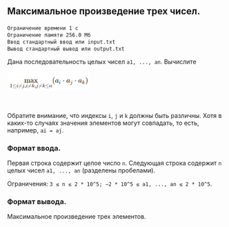 ## Максимальное произведение трех чисел.

```
Ограничение времени 1 с
Ограничение памяти 256.0 Мб
Ввод стандартный ввод или input.txt
Вывод стандартный вывод или output.txt
```

Дана последовательность целых чисел `a1, ..., an`. Вычислите
<br/>

![img.png](img.png)

<br/>

Обратите внимание, что индексы `i`, `j` и `k` должны быть различны. Хотя в каких-то случаях значения элементов могут 
совпадать, то есть, например, `ai = aj`.

### Формат ввода.
Первая строка содержит целое число `n`. Следующая строка содержит `n` целых чисел `a1, ..., an` (разделены пробелами).

Ограничения: `3 ≤ n ≤ 2 * 10^5; −2 * 10^5 ≤ a1, ..., an ≤ 2 * 10^5`.

### Формат вывода.
Максимальное произведение трех элементов.